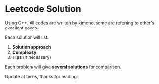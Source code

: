 # Leetcode Solution

Using C++. All codes are written by kimono, some are referring to other's excellent codes.

Each solution will list: 

1. **Solution approach**
1. **Complexity**
1. **Tips** (if necessary)

Each problem will give **several solutions** for comparison.

Update at times, thanks for reading.